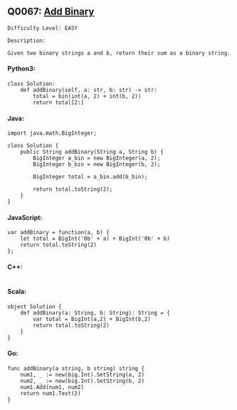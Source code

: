 ## Q0067: [Add Binary](https://leetcode.com/problems/add-binary/)

```
Difficulty Level: EASY
```

```
Description:

Given two binary strings a and b, return their sum as a binary string.
```

#### Python3:

```
class Solution:
    def addBinary(self, a: str, b: str) -> str:
        total = bin(int(a, 2) + int(b, 2))
        return total[2:]
```

#### Java:

```
import java.math.BigInteger;

class Solution {
    public String addBinary(String a, String b) {
        BigInteger a_bin = new BigInteger(a, 2);
        BigInteger b_bin = new BigInteger(b, 2);
        
        BigInteger total = a_bin.add(b_bin);
        
        return total.toString(2);
    }
}
```

#### JavaScript:

```
var addBinary = function(a, b) {
    let total = BigInt('0b' + a) + BigInt('0b' + b)
    return total.toString(2)
};
```

#### C++:

```

```

#### Scala:

```
object Solution {
    def addBinary(a: String, b: String): String = {
        var total = BigInt(a,2) + BigInt(b,2)
        return total.toString(2)
    }
}
```

#### Go:

```
func addBinary(a string, b string) string {
    num1, _ := new(big.Int).SetString(a, 2)
	num2, _ := new(big.Int).SetString(b, 2)
	num1.Add(num1, num2)
	return num1.Text(2)
}
```